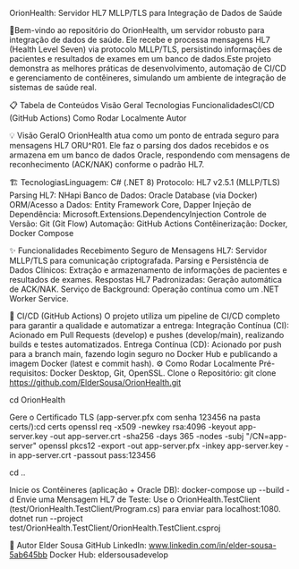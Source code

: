 OrionHealth: Servidor HL7 MLLP/TLS para Integração de Dados de Saúde 

🏥Bem-vindo ao repositório do OrionHealth, um servidor robusto para integração de dados de saúde. Ele recebe e processa mensagens HL7 (Health Level Seven) via protocolo MLLP/TLS, persistindo informações de pacientes e resultados de exames em um banco de dados.Este projeto demonstra as melhores práticas de desenvolvimento, automação de CI/CD e gerenciamento de contêineres, simulando um ambiente de integração de sistemas de saúde real.

📋 Tabela de Conteúdos
  Visão Geral
  Tecnologias
  FuncionalidadesCI/CD (GitHub Actions)
  Como Rodar Localmente
  Autor

💡 Visão GeralO OrionHealth atua como um ponto de entrada seguro para mensagens HL7 ORU^R01. Ele faz o parsing dos dados recebidos e os armazena em um banco de dados Oracle, respondendo com mensagens de reconhecimento (ACK/NAK) conforme o padrão HL7.

🏗️ TecnologiasLinguagem:
C# (.NET 8)
Protocolo: HL7 v2.5.1 (MLLP/TLS)
Parsing HL7: NHapi
Banco de Dados: Oracle Database (via Docker)
ORM/Acesso a Dados: Entity Framework Core, Dapper
Injeção de Dependência: Microsoft.Extensions.DependencyInjection
Controle de Versão: Git (Git Flow)
Automação: GitHub Actions
Contêinerização: Docker, Docker Compose

✨ Funcionalidades
  Recebimento Seguro de Mensagens HL7: Servidor MLLP/TLS para comunicação criptografada.
  Parsing e Persistência de Dados Clínicos: Extração e armazenamento de informações de pacientes e resultados de exames.
  Respostas HL7 Padronizadas: Geração automática de ACK/NAK.
  Serviço de Background: Operação contínua como um .NET Worker Service.
  
🚀 CI/CD (GitHub Actions)
  O projeto utiliza um pipeline de CI/CD completo para garantir a qualidade e automatizar a entrega:
  Integração Contínua (CI): Acionado em Pull Requests (develop) e pushes (develop/main), realizando builds e testes automatizados.
  Entrega Contínua (CD): Acionado por push para a branch main, fazendo login seguro no Docker Hub e publicando a imagem Docker (latest e commit hash).
⚙️ Como Rodar Localmente
  Pré-requisitos: Docker Desktop, Git, OpenSSL.
  Clone o Repositório: git clone https://github.com/ElderSousa/OrionHealth.git
  
  cd OrionHealth
  
  Gere o Certificado TLS (app-server.pfx com senha 123456 na pasta certs/):cd certs
  openssl req -x509 -newkey rsa:4096 -keyout app-server.key -out app-server.crt -sha256 -days 365 -nodes -subj "/CN=app-server"
  openssl pkcs12 -export -out app-server.pfx -inkey app-server.key -in app-server.crt -passout pass:123456
  
  cd ..
  
  Inicie os Contêineres (aplicação + Oracle DB): docker-compose up --build -d
  Envie uma Mensagem HL7 de Teste: Use o OrionHealth.TestClient (test/OrionHealth.TestClient/Program.cs) para enviar para localhost:1080.
  dotnet run --project test/OrionHealth.TestClient/OrionHealth.TestClient.csproj

👤 Autor
  Elder Sousa
  GitHub
  LinkedIn: www.linkedin.com/in/elder-sousa-5ab645bb
  Docker Hub: eldersousadevelop
